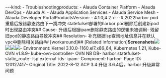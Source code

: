---kind:   - Troubleshootingproducts:    - Alauda Container Platform   - Alauda DevOps   - Alauda AI   - Alauda Application Services   - Alauda Service Mesh   - Alauda Developer PortalProductsVersion:   - 4.1.0,4.2.x---<!-- A type of document that involves encountering a fault, diag...it, performing root cause analysis, and providing solutions. --># 2022harbor pod重启后报错静态路由下一跳冲突 statefulset部署的harbor pod删除后创建新pod时出现路由冲突## Cause- 升级后根据ipam删除静态路由的逻辑未被调用- 残留旧pod的静态路由导致冲突## Resolution- 补充根据lsp查询地址信息并在默认vpc中删除相关路由## [workaround]## [Related Information]**Screenshots**![](https://jira.alauda.cn/secure/attachment/119392/119392_image-2022-08-11-21-15-34-151.png)![](https://jira.alauda.cn/secure/attachment/119393/119393_image-2022-08-11-21-15-54-245.png)![](https://jira.alauda.cn/secure/attachment/119394/119394_image-2022-08-11-21-17-08-551.png)![](https://jira.alauda.cn/secure/attachment/119400/119400_image-2022-08-11-22-00-27-013.png)- Environment: Kernel 3.10.0-1160.el7.x86_64, Kubernetes 1.21, Kube-OVN v1.8.9- kube-ovn-controller- OVN NB DB- harbor statefulset- static_route- lsp.external-ids- ipam- Component: harbor- Page ID: 120127417- Original Title: 2022-8-12 ACP 3.4 升级 3.6.4后，harbor 升级异常问题